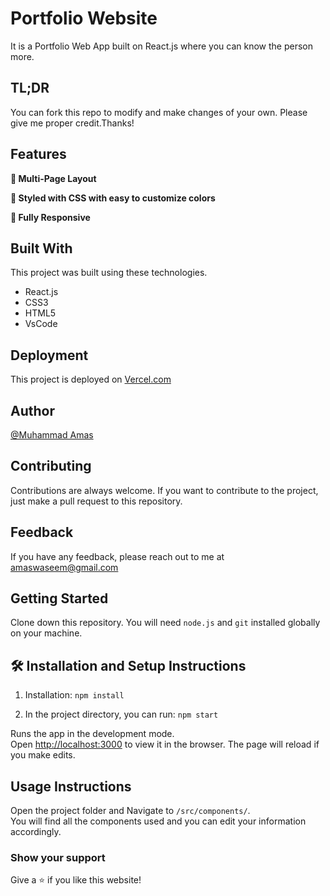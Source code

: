
# Portfolio Website

It is a Portfolio Web App built on React.js where you can know the person more.


## TL;DR

You can fork this repo to modify and make changes of your own. Please give me proper credit.Thanks!
## Features

**📖 Multi-Page Layout**

**🎨 Styled with CSS with easy to customize colors**

**📱 Fully Responsive**

## Built With
This project was built using these technologies.

- React.js
- CSS3
- HTML5
- VsCode

## Deployment

This project is deployed on [Vercel.com](http://vercel.com)

## Author

[@Muhammad Amas](https://www.github.com/MuhammadAmas)

## Contributing

Contributions are always welcome. If you want to contribute to the project, just make a pull request to this repository.

## Feedback

If you have any feedback, please reach out to me at amaswaseem@gmail.com

## Getting Started

Clone down this repository. You will need `node.js` and `git` installed globally on your machine.

## 🛠 Installation and Setup Instructions

1. Installation: `npm install`

2. In the project directory, you can run: `npm start`

Runs the app in the development mode.\
Open [http://localhost:3000](http://localhost:3000) to view it in the browser.
The page will reload if you make edits.

## Usage Instructions

Open the project folder and Navigate to `/src/components/`. <br/>
You will find all the components used and you can edit your information accordingly.

### Show your support

Give a ⭐ if you like this website!
